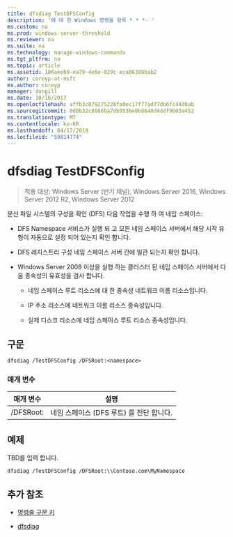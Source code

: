 ```yaml
---
title: dfsdiag TestDFSConfig
description: '에 대 한 Windows 명령을 항목 * * *- '
ms.custom: na
ms.prod: windows-server-threshold
ms.reviewer: na
ms.suite: na
ms.technology: manage-windows-commands
ms.tgt_pltfrm: na
ms.topic: article
ms.assetid: 106aeeb9-ea79-4e6e-829c-eca06309bab2
author: coreyp-at-msft
ms.author: coreyp
manager: dongill
ms.date: 10/16/2017
ms.openlocfilehash: affb3c879275228fa0ec17f77ad77db6fc44d6ab
ms.sourcegitcommit: 0d0b32c8986ba7db9536e0b8648d4ddf9b03e452
ms.translationtype: MT
ms.contentlocale: ko-KR
ms.lasthandoff: 04/17/2019
ms.locfileid: "59814774"
---
```

# <a name="dfsdiag-testdfsconfig"></a>dfsdiag TestDFSConfig

>적용 대상: Windows Server (반기 채널), Windows Server 2016, Windows Server 2012 R2, Windows Server 2012

분산 파일 시스템의 구성을 확인 \(DFS\) 다음 작업을 수행 하 여 네임 스페이스:  
  
-   DFS Namespace 서비스가 실행 되 고 모든 네임 스페이스 서버에서 해당 시작 유형이 자동으로 설정 되어 있는지 확인 합니다.  
  
-   DFS 레지스트리 구성 네임 스페이스 서버 간에 일관 되는지 확인 합니다.  
  
-   Windows Server 2008 이상을 실행 하는 클러스터 된 네임 스페이스 서버에서 다음 종속성의 유효성을 검사 합니다.  
  
    -   네임 스페이스 루트 리소스에 대 한 종속성 네트워크 이름 리소스입니다.  
  
    -   IP 주소 리소스에 네트워크 이름 리소스 종속성입니다.  
  
    -   실제 디스크 리소스에 네임 스페이스 루트 리소스 종속성입니다.  
  
  
  
## <a name="syntax"></a>구문  
  
```  
dfsdiag /TestDFSConfig /DFSRoot:<namespace>  
```  
  
### <a name="parameters"></a>매개 변수  
  
|매개 변수|설명|  
|-------|--------|  
|\/DFSRoot:<namespace>|네임 스페이스 \(DFS 루트\) 를 진단 합니다.|  
  
## <a name="BKMK_Examples"></a>예제  
TBD를 입력 합니다.  
  
```  
dfsdiag /TestDFSConfig /DFSRoot:\\Contoso.com\MyNamespace  
```  
  
## <a name="additional-references"></a>추가 참조  
  
-   [명령줄 구문 키](command-line-syntax-key.md)  
  
-   [dfsdiag](dfsdiag.md)  
  

